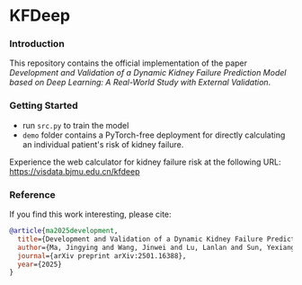 # KFDeep

### Introduction

This repository contains the official implementation of the paper *Development and Validation of a Dynamic Kidney Failure Prediction Model based on Deep Learning: A Real-World Study with External Validation*.

### Getting Started

- run `src.py` to train the model
- `demo` folder contains a PyTorch-free deployment for directly calculating an individual patient's risk of kidney failure.

Experience the web calculator for kidney failure risk at the following URL: https://visdata.bjmu.edu.cn/kfdeep

### Reference

If you find this work interesting, please cite:

```bibtex
@article{ma2025development,
  title={Development and Validation of a Dynamic Kidney Failure Prediction Model based on Deep Learning: A Real-World Study with External Validation},
  author={Ma, Jingying and Wang, Jinwei and Lu, Lanlan and Sun, Yexiang and Feng, Mengling and Shen, Peng and Jiang, Zhiqin and Hong, Shenda and Zhang, Luxia},
  journal={arXiv preprint arXiv:2501.16388},
  year={2025}
}
```





